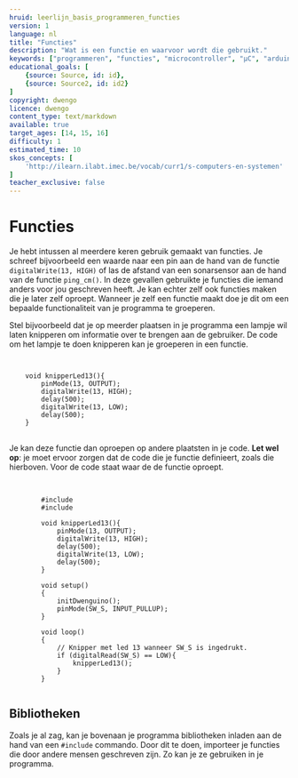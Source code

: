 ```yaml
---
hruid: leerlijn_basis_programmeren_functies
version: 1
language: nl
title: "Functies"
description: "Wat is een functie en waarvoor wordt die gebruikt."
keywords: ["programmeren", "functies", "microcontroller", "µC", "arduino", "dwenguino"]
educational_goals: [
    {source: Source, id: id}, 
    {source: Source2, id: id2}
]
copyright: dwengo
licence: dwengo
content_type: text/markdown
available: true
target_ages: [14, 15, 16]
difficulty: 1
estimated_time: 10
skos_concepts: [
    'http://ilearn.ilabt.imec.be/vocab/curr1/s-computers-en-systemen'
]
teacher_exclusive: false
---
```


# Functies

Je hebt intussen al meerdere keren gebruik gemaakt van functies. Je schreef bijvoorbeeld een waarde naar een pin aan de hand van de functie <code class="language-cpp">digitalWrite(13, HIGH)</code> of las de afstand van een sonarsensor aan de hand van de functie <code class="language-cpp">ping_cm()</code>. In deze gevallen gebruikte je functies die iemand anders voor jou geschreven heeft. Je kan echter zelf ook functies maken die je later zelf oproept. Wanneer je zelf een functie maakt doe je dit om een bepaalde functionaliteit van je programma te groeperen.

Stel bijvoorbeeld dat je op meerder plaatsen in je programma een lampje wil laten knipperen om informatie over te brengen aan de gebruiker. De code om het lampje te doen knipperen kan je groeperen in een functie.

<pre>
<code class="language-cpp">

    void knipperLed13(){
        pinMode(13, OUTPUT);
        digitalWrite(13, HIGH);
        delay(500);
        digitalWrite(13, LOW);
        delay(500);
    }
</code>
</pre>



Je kan deze functie dan oproepen op andere plaatsten in je code. **Let wel op**: je moet ervoor zorgen dat de code die je functie definieert, zoals die hierboven. Voor de code staat waar de de functie oproept.

<pre>
    <code class="language-cpp">

        #include <Wire.h>
        #include <Dwenguino.h>

        void knipperLed13(){
            pinMode(13, OUTPUT);
            digitalWrite(13, HIGH);
            delay(500);
            digitalWrite(13, LOW);
            delay(500);
        }

        void setup()
        {
            initDwenguino();
            pinMode(SW_S, INPUT_PULLUP);
        }

        void loop()
        {
            // Knipper met led 13 wanneer SW_S is ingedrukt.
            if (digitalRead(SW_S) == LOW){
                knipperLed13();
            }
        }
    </code>
</pre>


<div class="dwengo-content sideinfo">
    <h2 class="title">Bibliotheken</h2>
    <div class="content">
        Zoals je al zag, kan je bovenaan je programma bibliotheken inladen aan de hand van een <code class="language-cpp">#include</code> commando. Door dit te doen, importeer je functies die door andere mensen geschreven zijn. Zo kan je ze gebruiken in je programma.
    </div>
</div>



